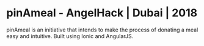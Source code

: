 # pinAmeal - AngelHack | Dubai | 2018

pinAmeal is an initiative that intends to make the process of donating a meal easy and intuitive. Built using Ionic and AngularJS. 


